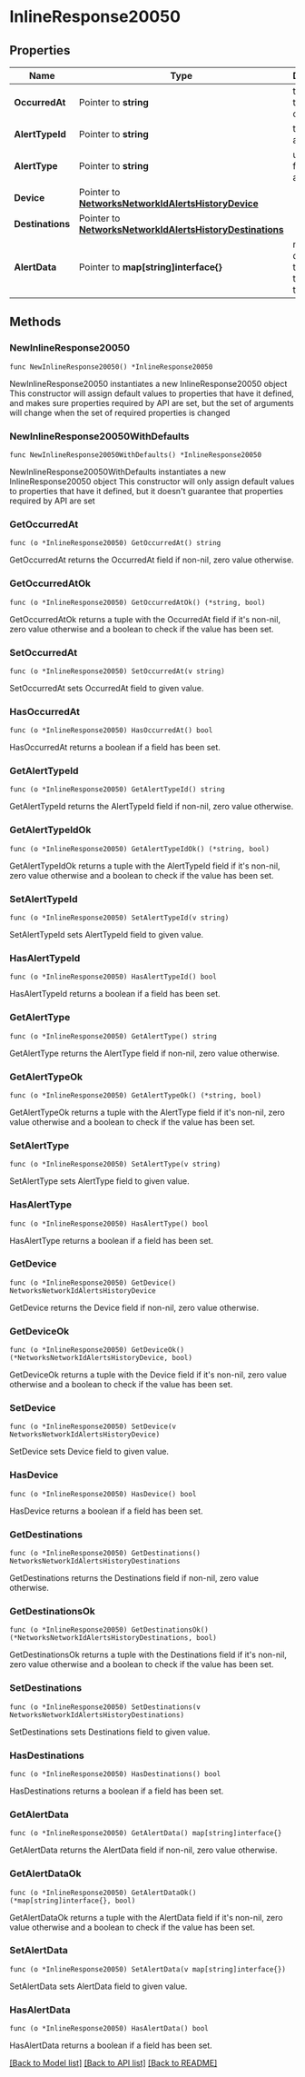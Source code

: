 # InlineResponse20050

## Properties

Name | Type | Description | Notes
------------ | ------------- | ------------- | -------------
**OccurredAt** | Pointer to **string** | time when the event occurred | [optional] 
**AlertTypeId** | Pointer to **string** | type of alert | [optional] 
**AlertType** | Pointer to **string** | user friendly alert type | [optional] 
**Device** | Pointer to [**NetworksNetworkIdAlertsHistoryDevice**](NetworksNetworkIdAlertsHistoryDevice.md) |  | [optional] 
**Destinations** | Pointer to [**NetworksNetworkIdAlertsHistoryDestinations**](NetworksNetworkIdAlertsHistoryDestinations.md) |  | [optional] 
**AlertData** | Pointer to **map[string]interface{}** | relevant data about the event that caused the alert | [optional] 

## Methods

### NewInlineResponse20050

`func NewInlineResponse20050() *InlineResponse20050`

NewInlineResponse20050 instantiates a new InlineResponse20050 object
This constructor will assign default values to properties that have it defined,
and makes sure properties required by API are set, but the set of arguments
will change when the set of required properties is changed

### NewInlineResponse20050WithDefaults

`func NewInlineResponse20050WithDefaults() *InlineResponse20050`

NewInlineResponse20050WithDefaults instantiates a new InlineResponse20050 object
This constructor will only assign default values to properties that have it defined,
but it doesn't guarantee that properties required by API are set

### GetOccurredAt

`func (o *InlineResponse20050) GetOccurredAt() string`

GetOccurredAt returns the OccurredAt field if non-nil, zero value otherwise.

### GetOccurredAtOk

`func (o *InlineResponse20050) GetOccurredAtOk() (*string, bool)`

GetOccurredAtOk returns a tuple with the OccurredAt field if it's non-nil, zero value otherwise
and a boolean to check if the value has been set.

### SetOccurredAt

`func (o *InlineResponse20050) SetOccurredAt(v string)`

SetOccurredAt sets OccurredAt field to given value.

### HasOccurredAt

`func (o *InlineResponse20050) HasOccurredAt() bool`

HasOccurredAt returns a boolean if a field has been set.

### GetAlertTypeId

`func (o *InlineResponse20050) GetAlertTypeId() string`

GetAlertTypeId returns the AlertTypeId field if non-nil, zero value otherwise.

### GetAlertTypeIdOk

`func (o *InlineResponse20050) GetAlertTypeIdOk() (*string, bool)`

GetAlertTypeIdOk returns a tuple with the AlertTypeId field if it's non-nil, zero value otherwise
and a boolean to check if the value has been set.

### SetAlertTypeId

`func (o *InlineResponse20050) SetAlertTypeId(v string)`

SetAlertTypeId sets AlertTypeId field to given value.

### HasAlertTypeId

`func (o *InlineResponse20050) HasAlertTypeId() bool`

HasAlertTypeId returns a boolean if a field has been set.

### GetAlertType

`func (o *InlineResponse20050) GetAlertType() string`

GetAlertType returns the AlertType field if non-nil, zero value otherwise.

### GetAlertTypeOk

`func (o *InlineResponse20050) GetAlertTypeOk() (*string, bool)`

GetAlertTypeOk returns a tuple with the AlertType field if it's non-nil, zero value otherwise
and a boolean to check if the value has been set.

### SetAlertType

`func (o *InlineResponse20050) SetAlertType(v string)`

SetAlertType sets AlertType field to given value.

### HasAlertType

`func (o *InlineResponse20050) HasAlertType() bool`

HasAlertType returns a boolean if a field has been set.

### GetDevice

`func (o *InlineResponse20050) GetDevice() NetworksNetworkIdAlertsHistoryDevice`

GetDevice returns the Device field if non-nil, zero value otherwise.

### GetDeviceOk

`func (o *InlineResponse20050) GetDeviceOk() (*NetworksNetworkIdAlertsHistoryDevice, bool)`

GetDeviceOk returns a tuple with the Device field if it's non-nil, zero value otherwise
and a boolean to check if the value has been set.

### SetDevice

`func (o *InlineResponse20050) SetDevice(v NetworksNetworkIdAlertsHistoryDevice)`

SetDevice sets Device field to given value.

### HasDevice

`func (o *InlineResponse20050) HasDevice() bool`

HasDevice returns a boolean if a field has been set.

### GetDestinations

`func (o *InlineResponse20050) GetDestinations() NetworksNetworkIdAlertsHistoryDestinations`

GetDestinations returns the Destinations field if non-nil, zero value otherwise.

### GetDestinationsOk

`func (o *InlineResponse20050) GetDestinationsOk() (*NetworksNetworkIdAlertsHistoryDestinations, bool)`

GetDestinationsOk returns a tuple with the Destinations field if it's non-nil, zero value otherwise
and a boolean to check if the value has been set.

### SetDestinations

`func (o *InlineResponse20050) SetDestinations(v NetworksNetworkIdAlertsHistoryDestinations)`

SetDestinations sets Destinations field to given value.

### HasDestinations

`func (o *InlineResponse20050) HasDestinations() bool`

HasDestinations returns a boolean if a field has been set.

### GetAlertData

`func (o *InlineResponse20050) GetAlertData() map[string]interface{}`

GetAlertData returns the AlertData field if non-nil, zero value otherwise.

### GetAlertDataOk

`func (o *InlineResponse20050) GetAlertDataOk() (*map[string]interface{}, bool)`

GetAlertDataOk returns a tuple with the AlertData field if it's non-nil, zero value otherwise
and a boolean to check if the value has been set.

### SetAlertData

`func (o *InlineResponse20050) SetAlertData(v map[string]interface{})`

SetAlertData sets AlertData field to given value.

### HasAlertData

`func (o *InlineResponse20050) HasAlertData() bool`

HasAlertData returns a boolean if a field has been set.


[[Back to Model list]](../README.md#documentation-for-models) [[Back to API list]](../README.md#documentation-for-api-endpoints) [[Back to README]](../README.md)


